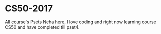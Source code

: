 # CS50-2017
All course's Psets
Neha here, I love coding and right now learning course CS50 and have completed till pset4.
